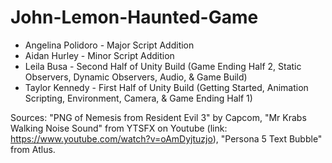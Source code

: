 # John-Lemon-Haunted-Game
- Angelina Polidoro - Major Script Addition
- Aidan Hurley - Minor Script Addition
- Leila Busa - Second Half of Unity Build (Game Ending Half 2, Static Observers, Dynamic Observers, Audio, & Game Build)
- Taylor Kennedy - First Half of Unity Build (Getting Started, Animation Scripting, Environment, Camera, & Game Ending Half 1)

Sources: "PNG of Nemesis from Resident Evil 3" by Capcom, "Mr Krabs Walking Noise Sound" from YTSFX on Youtube (link: https://www.youtube.com/watch?v=oAmDyjtuzjo), "Persona 5 Text Bubble" from Atlus.
